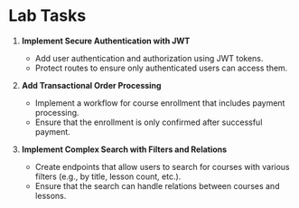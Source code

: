 # Lab Tasks

1. **Implement Secure Authentication with JWT**  
   - Add user authentication and authorization using JWT tokens.  
   - Protect routes to ensure only authenticated users can access them.

2. **Add Transactional Order Processing**  
   - Implement a workflow for course enrollment that includes payment processing.  
   - Ensure that the enrollment is only confirmed after successful payment.

3. **Implement Complex Search with Filters and Relations**  
   - Create endpoints that allow users to search for courses with various filters (e.g., by title, lesson count, etc.).  
   - Ensure that the search can handle relations between courses and lessons.